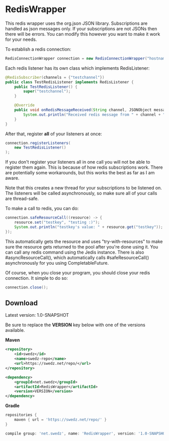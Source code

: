 # RedisWrapper

This redis wrapper uses the org.json JSON library. Subscriptions are handled as json messages only. If your subscriptions are not JSONs then there will be errors. You can modify this however you want to make it work for your needs.

To establish a redis connection:
```java
RedisConnectionWrapper connection = new RedisConnectionWrapper("hostname", 6379, "password", 10 * 1000);
```

Each redis listener has its own class which implements RedisListener:
```java
@RedisSubscriber(channels = {"testchannel"})
public class TestRedisListener implements RedisListener {
	public TestRedisListener() {
		super("testchannel");
	}

	@Override
	public void onRedisMessageReceived(String channel, JSONObject message) {
		System.out.println("Received redis message from " + channel + ": " + message.toString());
	}
}
```

After that, register **all** of your listeners at once:
```java
connection.registerListeners(
	new TestRedisListener()
);
```
If you don't register your listeners all in one call you will not be able to register them again. This is because of how redis subscriptions work. There are potentially some workarounds, but this works the best as far as I am aware.

Note that this creates a new thread for your subscriptions to be listened on. The listeners will be called asynchronously, so make sure all of your calls are thread-safe.

To make a call to redis, you can do:
```java
connection.safeResourceCall((resource) -> {
	resource.set("testkey", "testing :)");
	System.out.println("testkey's value: " + resource.get("testkey"));
});
```
This automatically gets the resource and uses "try-with-resources" to make sure the resource gets returned to the pool after you're done using it. You can call any redis command using the Jedis instance. There is also #asyncResourceCall(), which automatically calls #safeResourceCall() asynchronously for you using CompletableFuture.

Of course, when you close your program, you should close your redis connection. It simple to do so:
```java
connection.close();
```

## Download

Latest version: 1.0-SNAPSHOT

Be sure to replace the **VERSION** key below with one of the versions available.

**Maven**

```xml
<repository>
    <id>swedz</id>
    <name>swedz-repo</name>
    <url>https://swedz.net/repo/</url>
</repository>
```

```xml
<dependency>
    <groupId>net.swedz</groupId>
    <artifactId>RedisWrapper</artifactId>
    <version>VERSION</version>
</dependency>
```

**Gradle**

```groovy
repositories {
    maven { url = 'https://swedz.net/repo/' }
}
```

```groovy
compile group: 'net.swedz', name: 'RedisWrapper', version: '1.0-SNAPSHOT'
```